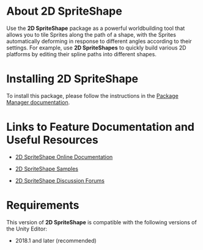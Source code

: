 ﻿# About 2D SpriteShape

Use the **2D SpriteShape** package as a powerful worldbuilding tool that allows you to tile Sprites along the path of a shape, with the Sprites automatically deforming in response to different angles according to their settings. For example, use **2D SpriteShapes** to quickly build various 2D platforms by editing their spline paths into different shapes.

# Installing 2D SpriteShape

To install this package, please follow the instructions in the [Package Manager documentation](https://docs.unity3d.com/Packages/com.unity.package-manager-ui@1.9/manual/index.html).

# Links to Feature Documentation and Useful Resources

* [2D SpriteShape Online Documentation](https://github.com/Unity-Technologies/2d-spriteshape-samples/blob/master/Documentation/SpriteShape.md)

* [2D SpriteShape Samples](https://github.com/Unity-Technologies/2d-spriteshape-samples)

* [2D SpriteShape Discussion Forums](https://forum.unity.com/threads/spriteshape-preview-package.522575/)

# Requirements

This version of **2D SpriteShape** is compatible with the following versions of the Unity Editor:

* 2018.1 and later (recommended)